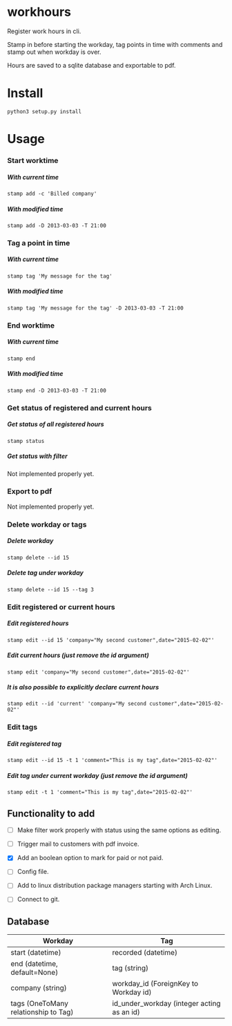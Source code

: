 # workhours
Register work hours in cli.

Stamp in before starting the workday, tag points in time with comments and stamp out when workday is over.

Hours are saved to a sqlite database and exportable to pdf.

# Install

`python3 setup.py install`

# Usage

### Start worktime
##### With current time
`stamp add -c 'Billed company'`
##### With modified time
`stamp add -D 2013-03-03 -T 21:00`


### Tag a point in time
##### With current time
`stamp tag 'My message for the tag'`
##### With modified time
`stamp tag 'My message for the tag' -D 2013-03-03 -T 21:00`


### End worktime
##### With current time
`stamp end`
##### With modified time
`stamp end -D 2013-03-03 -T 21:00`


### Get status of registered and current hours
##### Get status of all registered hours
`stamp status`
##### Get status with filter
Not implemented properly yet.


### Export to pdf
Not implemented properly yet.


### Delete workday or tags
##### Delete workday
`stamp delete --id 15`
##### Delete tag under workday
`stamp delete --id 15 --tag 3`


### Edit registered or current hours
##### Edit registered hours
`stamp edit --id 15 'company="My second customer",date="2015-02-02"'`
##### Edit current hours (just remove the id argument)
`stamp edit 'company="My second customer",date="2015-02-02"'`
##### It is also possible to explicitly declare current hours
`stamp edit --id 'current' 'company="My second customer",date="2015-02-02"'`


### Edit tags
##### Edit registered tag
`stamp edit --id 15 -t 1 'comment="This is my tag",date="2015-02-02"'`
##### Edit tag under current workday (just remove the id argument)
`stamp edit -t 1 'comment="This is my tag",date="2015-02-02"'`


## Functionality to add
- [ ] Make filter work properly with status using the same options as editing.
- [ ] Trigger mail to customers with pdf invoice.
- [x] Add an boolean option to mark for paid or not paid.
- [ ] Config file.
- [ ] Add to linux distribution package managers starting with Arch Linux.
- [ ] Connect to git.


## Database

Workday | Tag
--------|---------
start (datetime) | recorded (datetime)
end (datetime, default=None) | tag (string)
company (string) | workday_id (ForeignKey to Workday id)
tags (OneToMany relationship to Tag) | id_under_workday (integer acting as an id)
